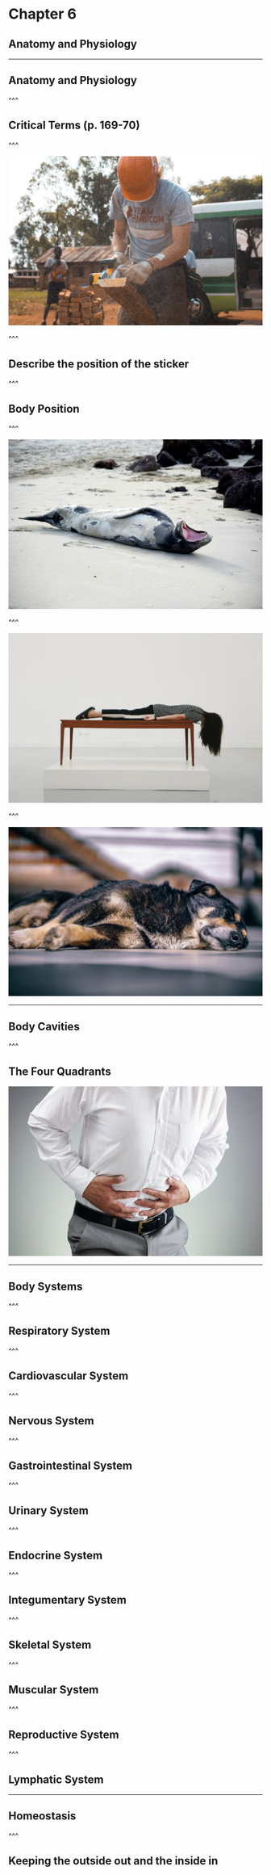 # Chapter 6
## Anatomy and Physiology

---

## Anatomy and Physiology

^^^

## Critical Terms (p. 169-70)

^^^

![](./static/images/markdown/alexander-radelich-318997.jpg)

^^^

## Describe the position of the sticker

^^^

## Body Position

^^^

![](./static/images/markdown/anja-191410.jpg)

^^^

![](./static/images/markdown/pim-chu-245596.jpg)

^^^

![](./static/images/markdown/igor-ovsyannykov-201194.jpg)

---

## Body Cavities

^^^

## The Four Quadrants  
![](./static/images/markdown/stomach.jpg)  


---

## Body Systems

^^^

## Respiratory System

^^^

## Cardiovascular System

^^^

## Nervous System

^^^

## Gastrointestinal System

^^^

## Urinary System

^^^

## Endocrine System

^^^

## Integumentary System

^^^

## Skeletal System

^^^

## Muscular System

^^^

## Reproductive System

^^^

## Lymphatic System

---

## Homeostasis

^^^

## Keeping the outside out and the inside in